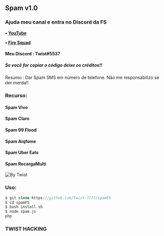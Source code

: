 ## Spam v1.0


### Ajuda meu canal e entra no Discord da FS

<b>• [YouTube](https://youtube.com/channel/UCBZld3eQeyxKmNeholLkpCg)</b>
<br>

<b>• [Fire Squad](https://discord.gg/MNHaPVeZb7)</b>
<br>

#### Meu Discord : Twist#5537


##### Se você for copiar o código deixe os créditos!!
Resumo : Dar Spam SMS em número de telefone.
Não me responsabilizo se der merda!!



### Recurso:
#### Spam Vivo
#### Spam Claro
#### Spam 99 Flood
#### Spam Aiqfome
#### Spam Uber Eats
#### Spam RecargaMulti

![By Twist](https://cdn.discordapp.com/attachments/805243146258743306/805970552622809108/Screenshot_20210201-221748_Termux2.jpg)

### Uso:

```php
$ git clone https://github.com/Twist-7777/spamFS
$ cd spamFS
$ bash install.sh
$ node spam.js
php
```

### TWIST HACKING
